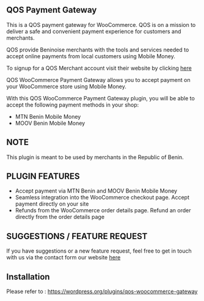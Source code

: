 ## QOS Payment Gateway

This is a QOS payment gateway for WooCommerce.
QOS is on a mission to deliver a safe and convenient payment experience for customers and merchants. 

QOS provide Beninoise merchants with the tools and services needed to accept online payments from local customers using Mobile Money.

To signup for a QOS Merchant account visit their website by clicking [here](https://qosic.net/qos-settlement/user/new)

QOS WooCommerce Payment Gateway allows you to accept payment on your WooCommerce store using Mobile Money.

With this QOS WooCommerce Payment Gateway plugin, you will be able to accept the following payment methods in your shop:

 * MTN Benin Mobile Money
 * MOOV Benin Mobile Money
 
 ## NOTE
 This plugin is meant to be used by merchants in the Republic of Benin.
 
## PLUGIN FEATURES

* Accept payment via MTN Benin and MOOV Benin Mobile Money
* Seamless integration into the WooCommerce checkout page. Accept payment directly on your site
* Refunds from the WooCommerce order details page. Refund an order directly from the order details page

## SUGGESTIONS / FEATURE REQUEST
If you have suggestions or a new feature request, feel free to get in touch with us via the contact form our website [here](https://www.qosic.com/contact-us/)

## Installation

Please refer to : https://wordpress.org/plugins/qos-woocommerce-gateway
